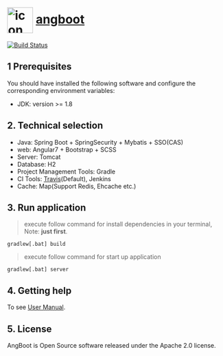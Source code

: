 # <a href="https://dreamli1314.github.io/angboot/"><img width="60px" align="center" src="https://raw.githubusercontent.com/DreamLi1314/angboot/master/web/src/favicon.ico" alt="icon"/></a> [angboot](https://dreamli1314.github.io/angboot/) 
[![Build Status](https://travis-ci.org/DreamLi1314/angboot.svg?branch=master)](https://travis-ci.org/DreamLi1314/angboot)
## 1 Prerequisites
You should have installed the following software and configure the corresponding environment variables:

* JDK: version >= 1.8

## 2. Technical selection

* Java: Spring Boot + SpringSecurity + Mybatis + SSO(CAS)
* web: Angular7 + Bootstrap + SCSS
* Server: Tomcat
* Database: H2
* Project Management Tools: Gradle
* CI Tools: [Travis](https://travis-ci.org/DreamLi1314/angboot)(Default), Jenkins
* Cache: Map(Support Redis, Ehcache etc.)

## 3. Run application
> execute follow command for install dependencies in your terminal, Note: **just first**.
```
gradlew[.bat] build
```
> execute follow command for start up application
```
gradlew[.bat] server
```

## 4. Getting help
To see [User Manual](https://dreamli1314.github.io/angboot/).

## 5. License
AngBoot is Open Source software released under the Apache 2.0 license.
